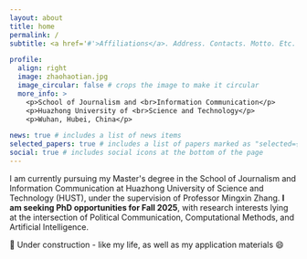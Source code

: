 ```yaml
---
layout: about
title: home
permalink: /
subtitle: <a href='#'>Affiliations</a>. Address. Contacts. Motto. Etc.

profile:
  align: right
  image: zhaohaotian.jpg
  image_circular: false # crops the image to make it circular
  more_info: >
    <p>School of Journalism and <br>Information Communication</p>
    <p>Huazhong University of <br>Science and Technology</p>
    <p>Wuhan, Hubei, China</p>

news: true # includes a list of news items
selected_papers: true # includes a list of papers marked as "selected={true}"
social: true # includes social icons at the bottom of the page
---
```


I am currently pursuing my Master's degree in the School of Journalism and Information Communication at Huazhong University of Science and Technology (HUST), under the supervision of Professor Mingxin Zhang. **I am seeking PhD opportunities for Fall 2025**, with research interests lying at the intersection of Political Communication, Computational Methods, and Artificial Intelligence.


🚧 Under construction - like my life, as well as my application materials 😄